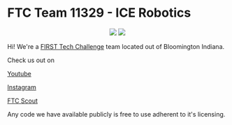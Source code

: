 # FTC Team 11329 - ICE Robotics

<p align="center">
    <img src="../iceberg.jpeg">
    <img src="../robots.png">
</p>

Hi! We're a [FIRST Tech Challenge](https://www.firstinspires.org/robotics/ftc) team located out of Bloomington Indiana.

Check us out on

[Youtube](https://www.youtube.com/@ftc11329)

[Instagram](https://www.instagram.com/ftc11329)

[FTC Scout](https://ftcscout.org/teams/11329)

Any code we have available publicly is free to use adherent to it's licensing.
